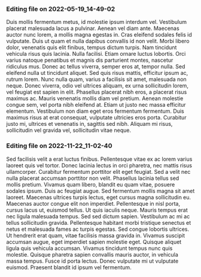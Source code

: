 

### Editing file on 2022-05-19_14-49-02

Duis mollis fermentum metus, id molestie ipsum interdum vel. Vestibulum placerat malesuada lacus a pulvinar. Aenean vel diam ante. Maecenas auctor nunc lorem, a mollis magna egestas in. Cras eleifend sodales felis id vulputate. Duis ut quam et nulla dapibus convallis id non velit. Morbi libero dolor, venenatis quis elit finibus, tempus dictum turpis. Nam tincidunt vehicula risus quis lacinia. Nulla facilisi. Etiam ornare luctus lobortis. Orci varius natoque penatibus et magnis dis parturient montes, nascetur ridiculus mus. Donec ac tellus viverra, semper eros at, tempor nulla. Sed eleifend nulla ut tincidunt aliquet.
Sed quis risus mattis, efficitur ipsum ac, rutrum lorem. Nunc nulla quam, varius a facilisis sit amet, malesuada non neque. Donec viverra, odio vel ultrices aliquam, ex urna sollicitudin lorem, vel feugiat est sapien in elit. Phasellus placerat nibh eros, a placerat risus maximus ac. Mauris venenatis mollis diam vel pretium. Aenean molestie congue sem, vel porta nibh eleifend at. Etiam ut justo nec massa efficitur elementum. Vestibulum non diam eget eros fermentum fermentum. Duis maximus risus at erat consequat, vulputate ultricies eros porta. Curabitur justo mi, ultrices et venenatis in, sagittis sed nibh. Aliquam mi risus, sollicitudin vel gravida vel, sollicitudin vitae neque.




### Editing file on 2022-11-22_11-02-40

Sed facilisis velit a erat luctus finibus. Pellentesque vitae ex ac lorem varius laoreet quis vel tortor. Donec lacinia lectus in orci pharetra, nec mattis risus ullamcorper. Curabitur fermentum porttitor elit eget feugiat. Sed a velit nec nulla placerat accumsan porttitor non velit. Phasellus lacinia tellus sed mollis pretium. Vivamus quam libero, blandit eu quam vitae, posuere sodales ipsum. Duis ac feugiat augue. Sed fermentum mollis magna sit amet laoreet. Maecenas ultrices turpis lectus, eget cursus magna sollicitudin eu. Maecenas auctor congue elit non imperdiet. Pellentesque in nisl porta, cursus lacus ut, euismod tellus. Ut quis iaculis neque. Mauris tempus erat nec ligula malesuada tempus.
Sed sed dictum sapien. Vestibulum ac mi ac tellus sollicitudin gravida. Pellentesque habitant morbi tristique senectus et netus et malesuada fames ac turpis egestas. Sed congue lobortis ultrices. Ut hendrerit erat quam, vitae facilisis massa gravida in. Vivamus suscipit accumsan augue, eget imperdiet sapien molestie eget. Quisque aliquet ligula quis vehicula accumsan. Vivamus tincidunt tempus nunc quis molestie. Quisque pharetra sapien convallis mauris auctor, in vehicula massa tempus. Fusce id porta lectus. Donec vulputate mi ut vulputate euismod. Praesent blandit id ipsum vel fermentum.


